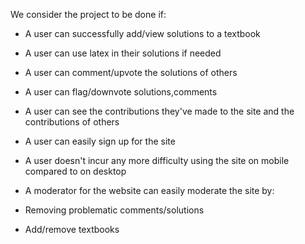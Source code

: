 We consider the project to be done if:
- A user can successfully add/view solutions to a textbook
- A user can use latex in their solutions if needed 
- A user can comment/upvote the solutions of others
- A user can flag/downvote solutions,comments
- A user can see the contributions they've made to the site and the contributions of others
- A user can easily sign up for the site
- A user doesn't incur any more difficulty using the site on mobile compared to on desktop

- A moderator for the website can easily moderate the site by:
 - Removing problematic comments/solutions
 - Add/remove textbooks 


